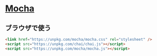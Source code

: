 # [Mocha](https://mochajs.org/)

## ブラウザで使う
```html
<link href="https://unpkg.com/mocha/mocha.css" rel="stylesheet" />
<script src="https://unpkg.com/chai/chai.js"></script>
<script src="https://unpkg.com/mocha/mocha.js"></script>
```
